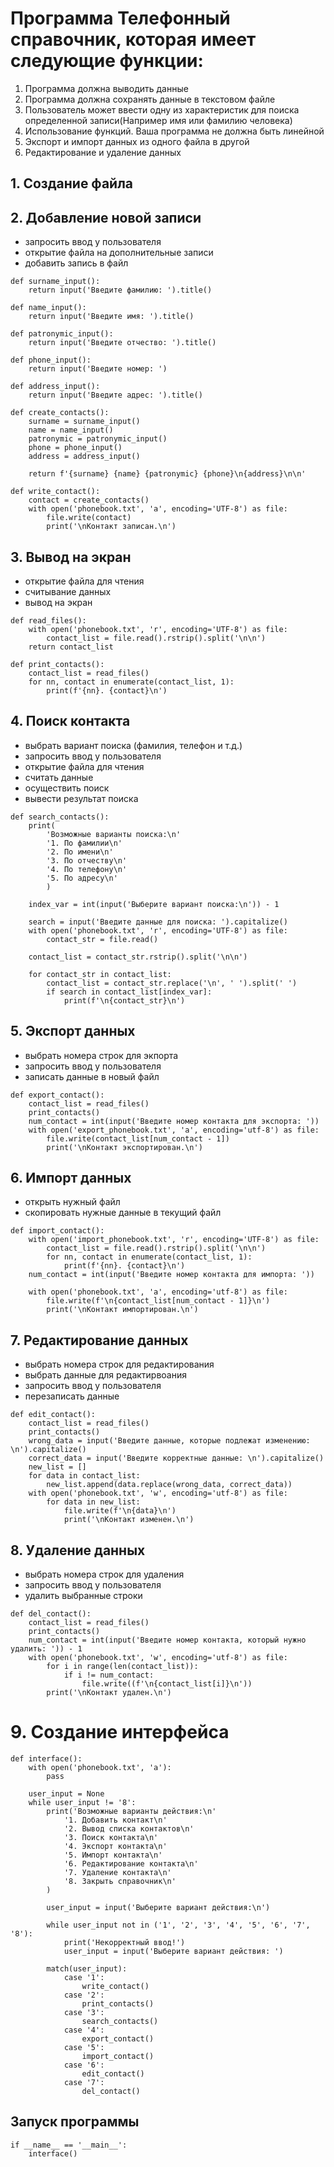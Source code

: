 # Программа Телефонный справочник, которая имеет следующие функции:
1. Программа должна выводить данные
2. Программа должна сохранять данные в текстовом файле
3. Пользователь может ввести одну из характеристик для поиска определенной записи(Например имя или фамилию человека)
4. Использование функций. Ваша программа не должна быть линейной
5. Экспорт и импорт данных из одного файла в другой
6. Редактирование и удаление данных

## 1. Создание файла
## 2. Добавление новой записи
- запросить ввод у пользователя
- открытие файла на дополнительные записи
- добавить запись в файл
```
def surname_input():
    return input('Введите фамилию: ').title()

def name_input():
    return input('Введите имя: ').title()

def patronymic_input():
    return input('Введите отчество: ').title()

def phone_input():
    return input('Введите номер: ')

def address_input():
    return input('Введите адрес: ').title()

def create_contacts():
    surname = surname_input()
    name = name_input()
    patronymic = patronymic_input()
    phone = phone_input()
    address = address_input()
        
    return f'{surname} {name} {patronymic} {phone}\n{address}\n\n'

def write_contact():
    contact = create_contacts()
    with open('phonebook.txt', 'a', encoding='UTF-8') as file: 
        file.write(contact)
        print('\nКонтакт записан.\n')
```
## 3. Вывод на экран
- открытие файла для чтения
- считывание данных
- вывод на экран
```
def read_files():
    with open('phonebook.txt', 'r', encoding='UTF-8') as file: 
        contact_list = file.read().rstrip().split('\n\n')
    return contact_list

def print_contacts():
    contact_list = read_files()
    for nn, contact in enumerate(contact_list, 1):
        print(f'{nn}. {contact}\n')
```
## 4. Поиск контакта
- выбрать вариант поиска (фамилия, телефон и т.д.)
- запросить ввод у пользователя
- открытие файла для чтения
- считать данные
- осуществить поиск
- вывести результат поиска
```
def search_contacts():
    print(
        'Возможные варианты поиска:\n'
        '1. По фамилии\n'
        '2. По имени\n'
        '3. По отчеству\n'
        '4. По телефону\n'
        '5. По адресу\n'
        )

    index_var = int(input('Выберите вариант поиска:\n')) - 1
        
    search = input('Введите данные для поиска: ').capitalize()
    with open('phonebook.txt', 'r', encoding='UTF-8') as file:
        contact_str = file.read()
        
    contact_list = contact_str.rstrip().split('\n\n')
    
    for contact_str in contact_list:
        contact_list = contact_str.replace('\n', ' ').split(' ')
        if search in contact_list[index_var]:
            print(f'\n{contact_str}\n')
```
## 5. Экспорт данных
- выбрать номера строк для экпорта
- запросить ввод у пользователя
- записать данные в новый файл
```
def export_contact():
    contact_list = read_files()
    print_contacts()
    num_contact = int(input('Введите номер контакта для экспорта: '))
    with open('export_phonebook.txt', 'a', encoding='utf-8') as file:
        file.write(contact_list[num_contact - 1])
        print('\nКонтакт экспортирован.\n')
```
## 6. Импорт данных
- открыть нужный файл
- скопировать нужные данные в текущий файл
```
def import_contact():
    with open('import_phonebook.txt', 'r', encoding='UTF-8') as file: 
        contact_list = file.read().rstrip().split('\n\n')
        for nn, contact in enumerate(contact_list, 1):
            print(f'{nn}. {contact}\n')
    num_contact = int(input('Введите номер контакта для импорта: '))
            
    with open('phonebook.txt', 'a', encoding='utf-8') as file:
        file.write(f'\n{contact_list[num_contact - 1]}\n')
        print('\nКонтакт импортирован.\n')
```
## 7. Редактирование данных
- выбрать номера строк для редактирования
- выбрать данные для редактирвоания
- запросить ввод у пользователя
- перезаписать данные
```
def edit_contact():
    contact_list = read_files()
    print_contacts()
    wrong_data = input('Введите данные, которые подлежат изменению: \n').capitalize()
    correct_data = input('Введите корректные данные: \n').capitalize()
    new_list = []
    for data in contact_list:      
        new_list.append(data.replace(wrong_data, correct_data))
    with open('phonebook.txt', 'w', encoding='utf-8') as file:
        for data in new_list:
            file.write(f'\n{data}\n')
            print('\nКонтакт изменен.\n')  
```
## 8. Удаление данных
- выбрать номера строк для удаления
- запросить ввод у пользователя
- удалить выбранные строки
```
def del_contact():
    contact_list = read_files()
    print_contacts()
    num_contact = int(input('Введите номер контакта, который нужно удалить: ')) - 1
    with open('phonebook.txt', 'w', encoding='utf-8') as file:
        for i in range(len(contact_list)):
            if i != num_contact:  
                file.write((f'\n{contact_list[i]}\n')) 
        print('\nКонтакт удален.\n')
```
# 9. Создание интерфейса
```
def interface():
    with open('phonebook.txt', 'a'):
        pass
    
    user_input = None
    while user_input != '8':
        print('Возможные варианты действия:\n'
            '1. Добавить контакт\n'
            '2. Вывод списка контактов\n'
            '3. Поиск контакта\n'
            '4. Экспорт контакта\n'
            '5. Импорт контакта\n'
            '6. Редактирование контакта\n'
            '7. Удаление контакта\n'
            '8. Закрыть справочник\n'
        )

        user_input = input('Выберите вариант действия:\n')
        
        while user_input not in ('1', '2', '3', '4', '5', '6', '7', '8'):
            print('Некорректный ввод!')
            user_input = input('Выберите вариант действия: ')
            
        match(user_input):
            case '1':
                write_contact()
            case '2':
                print_contacts()
            case '3':
                search_contacts()   
            case '4':
                export_contact()   
            case '5':
                import_contact()   
            case '6':
                edit_contact()   
            case '7':
                del_contact() 
```
## Запуск программы
```
if __name__ == '__main__':
    interface()
```  